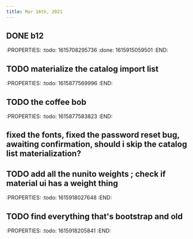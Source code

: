 ```yaml
---
title: Mar 16th, 2021
---
```


## DONE b12
:PROPERTIES:
:todo: 1615708295736
:done: 1615915059501
:END:
## TODO materialize the catalog import list
:PROPERTIES:
:todo: 1615877569996
:END:
## TODO the coffee bob
:PROPERTIES:
:todo: 1615877583823
:END:
## fixed the fonts, fixed the password reset bug, awaiting confirmation, should i skip the catalog list materialization?
## TODO add all the nunito weights ; check if material ui has a weight thing
:PROPERTIES:
:todo: 1615918027648
:END:
## TODO find everything that's bootstrap and old
:PROPERTIES:
:todo: 1615918205841
:END:
##
